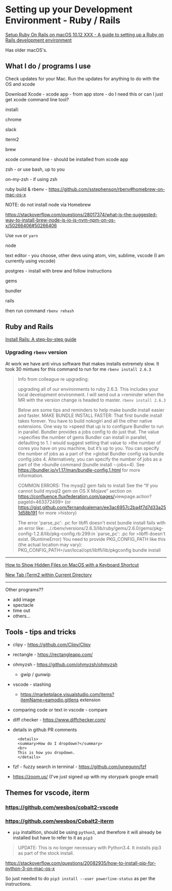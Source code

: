# Setting up your Development Environment - Ruby / Rails

[Setup Ruby On Rails on macOS 10.12 XXX - A guide to setting up a Ruby on Rails development environment](https://gorails.com/setup/osx/)

Has older macOS's.

## What I do / programs I use

Check updates for your Mac. Run the updates for anything to do with the OS and xcode

Download Xcode - xcode app - from app store - do I need this or can I just get xcode command line tool?

install:

chrome

slack

iterm2

brew

xcode command line - should be installed from xcode app

zsh - or use bash, up to you

on-my-zsh - if using zsh

ruby build & rbenv - <https://github.com/sstephenson/rbenv#homebrew-on-mac-os-x>

NOTE: do not install node via Homebrew

<https://stackoverflow.com/questions/28017374/what-is-the-suggested-way-to-install-brew-node-js-io-js-nvm-npm-on-os-x/50266406#50266406>

Use `nvm` or `yarn`

node

text editor - you choose, other devs using atom, vim, sublime, vscode
(I am currently using vscode)

postgres - install with brew and follow instructions

gems

bundler

rails

then run command `rbenv rehash`

## Ruby and Rails

[Install Rails: A step-by-step guide](http://installrails.com/)

### Upgrading `rbenv` version

At work we have anti virus software that makes installs extremely slow. It took 30 mintues for this command to run for me `rbenv install 2.6.3`

> Info from colleague re upgrading:
>
> upgrading all of our environments to ruby 2.6.3. This includes your local development environment. I will send out a >reminder when the MR with the version change is headed to master.
> `rbenv install 2.6.3`
>
> Below are some tips and reminders to help make bundle install easier and faster.
> MAKE BUNDLE INSTALL FASTER:
> That first bundle install takes forever. You have to build nokogiri and all the other native extensions. One way to >speed that up is to configure Bundler to run in parallel. Bundler provides a jobs config to do just that. The value >specifies the number of gems Bundler can install in parallel, defaulting to 1. I would suggest setting that value to >the number of cores you have on you machine, but it’s up to you. You can specify the number of jobs as a part of the >global Bundler config via bundle config jobs 4. Alternatively, you can specify the number of jobs as a part of the >bundle command (bundle install --jobs=4). See <https://bundler.io/v1.17/man/bundle-config.1.html> for more information.
>
> COMMON ERRORS:
> The mysql2 gem fails to install
> See the “If you cannot build mysql2 gem on OS X Mojave” section on <https://confluence.fluxfederation.com/pages/>viewpage.action?pageId=463372499> (or <https://gist.github.com/fernandoaleman/ee3ac6957c2ba4f7d7d33a251d58b191> for more >history)
>
> The error 'parse_pc': .pc for libffi doesn't exist
> bundle install fails with an error like:
> .../.rbenv/versions/2.6.3/lib/ruby/gems/2.6.0/gems/pkg-config-1.2.8/lib/pkg-config.rb:299:in `parse_pc': .pc for >libffi doesn't exist. (RuntimeError)
> You need to provide PKG_CONFIG_PATH like this (the actual location may vary):
> PKG_CONFIG_PATH=/usr/local/opt/libffi/lib/pkgconfig bundle install


---

[How to Show Hidden Files on MacOS with a Keyboard Shortcut](http://osxdaily.com/2018/02/12/show-hidden-files-mac-keyboard-shortcut/)

[New Tab iTerm2 within Current Directory](https://medium.com/ayuth/new-tab-iterm2-with-in-current-directory-627b0c31734a)


---

Other programs??
- add image
- spectacle
- time out
- others...

## Tools - tips and tricks

- clipy - <https://github.com/Clipy/Clipy>

- rectangle - <https://rectangleapp.com/>

- ohmyzsh - <https://github.com/ohmyzsh/ohmyzsh>
  - gwip / gunwip

- vscode - stashing
  - <https://marketplace.visualstudio.com/items?itemName=eamodio.gitlens> extension

- comparing code or text in vscode - compare

- diff checker - <https://www.diffchecker.com/>

- details in github PR comments

  ```git
    <details>
    <summary>How do I dropdown?</summary>
    <br>
    This is how you dropdown.
    </details>
  ```

- fzf - fuzzy search in terminal - <https://github.com/junegunn/fzf>

- <https://zoom.us/> (I've just signed up with my storypark google email)

## Themes for vscode, iterm

### <https://github.com/wesbos/cobalt2-vscode>

### <https://github.com/wesbos/Cobalt2-iterm>

- `pip` installtion, should be using `python3`,  and therefore it will already be installed but have to refer to it as `pip3`

> UPDATE: This is no longer necessary with Python3.4. It installs pip3 as part of the stock install.

<https://stackoverflow.com/questions/20082935/how-to-install-pip-for-python-3-on-mac-os-x>

So just needed to do `pip3 install --user powerline-status` as per the instructions.
